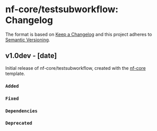 # nf-core/testsubworkflow: Changelog

The format is based on [Keep a Changelog](https://keepachangelog.com/en/1.0.0/)
and this project adheres to [Semantic Versioning](https://semver.org/spec/v2.0.0.html).

## v1.0dev - [date]

Initial release of nf-core/testsubworkflow, created with the [nf-core](https://nf-co.re/) template.

### `Added`

### `Fixed`

### `Dependencies`

### `Deprecated`
